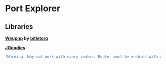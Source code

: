 # Port Explorer

## Libraries
**[Weupnp](http://bitletorg.github.io/weupnp/) by [bitletorg](https://www.bitlet.org)**

**[JGoodies](http://www.jgoodies.com/)**

```diff
!Warning: May not work with every router. Router must be enabled with access to Universal Plug and Play
```
